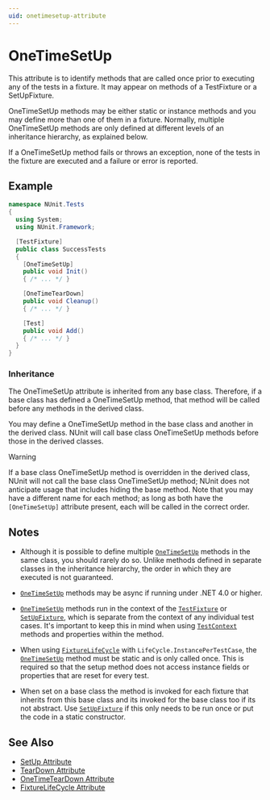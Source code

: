 ```yaml
---
uid: onetimesetup-attribute
---
```


# OneTimeSetUp

This attribute is to identify methods that are called once prior to executing any of the tests in a fixture. It may
appear on methods of a TestFixture or a SetUpFixture.

OneTimeSetUp methods may be either static or instance methods and you may define more than one of them in a fixture.
Normally, multiple OneTimeSetUp methods are only defined at different levels of an inheritance hierarchy, as explained
below.

If a OneTimeSetUp method fails or throws an exception, none of the tests in the fixture are executed and a failure or
error is reported.

## Example

```csharp
namespace NUnit.Tests
{
  using System;
  using NUnit.Framework;

  [TestFixture]
  public class SuccessTests
  {
    [OneTimeSetUp]
    public void Init()
    { /* ... */ }

    [OneTimeTearDown]
    public void Cleanup()
    { /* ... */ }

    [Test]
    public void Add()
    { /* ... */ }
  }
}
```

### Inheritance

The OneTimeSetUp attribute is inherited from any base class. Therefore, if a base class has defined a OneTimeSetUp
method, that method will be called before any methods in the derived class.

You may define a OneTimeSetUp method in the base class and another in the derived class. NUnit will call base class
OneTimeSetUp methods before those in the derived classes.

> [!WARNING]
> If a base class OneTimeSetUp method is overridden in the derived class, NUnit will not call the base class
> OneTimeSetUp method; NUnit does not anticipate usage that includes hiding the base method. Note that you may have a
> different name for each method; as long as both have the `[OneTimeSetUp]` attribute present, each will be called in
> the correct order.

## Notes

* Although it is possible to define multiple [`OneTimeSetUp`](xref:onetimesetup-attribute) methods in the same class,
  you should rarely do so. Unlike methods defined in separate classes in the inheritance hierarchy, the order in which
  they are executed is not guaranteed.

* [`OneTimeSetUp`](xref:onetimesetup-attribute) methods may be async if running under .NET 4.0 or higher.

* [`OneTimeSetUp`](xref:onetimesetup-attribute) methods run in the context of the
  [`TestFixture`](xref:testfixtureattribute) or [`SetUpFixture`](xref:setupfixture-attribute), which is separate from
  the context of any individual test cases. It's important to keep this in mind when using
  [`TestContext`](xref:testcontext) methods and properties within the method.

* When using [`FixtureLifeCycle`](xref:fixturelifecycleattribute) with `LifeCycle.InstancePerTestCase`, the
  [`OneTimeSetUp`](xref:onetimesetup-attribute) method must be static and is only called once. This is required so that
  the setup method does not access instance fields or properties that are reset for every test.

* When set on a base class the method is invoked for each fixture that inherits from this base class and its invoked for
  the base class too if its not abstract. Use [`SetUpFixture`](xref:setupfixture-attribute) if this only needs to be run
  once or put the code in a static constructor.

## See Also

* [SetUp Attribute](setup.md)
* [TearDown Attribute](teardown.md)
* [OneTimeTearDown Attribute](onetimeteardown.md)
* [FixtureLifeCycle Attribute](fixturelifecycle.md)
